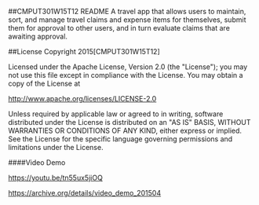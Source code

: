 ##CMPUT301W15T12 README 
A travel app that allows users to maintain, sort, and manage travel claims and expense items for themselves, submit them for approval to other users, and in turn evaluate claims that are awaiting approval.

##License
Copyright 2015[CMPUT301W15T12]

Licensed under the Apache License, Version 2.0 (the "License"); you may not use this file except in compliance with the License. You may obtain a copy of the License at

http://www.apache.org/licenses/LICENSE-2.0

Unless required by applicable law or agreed to in writing, software distributed under the License is distributed on an "AS IS" BASIS, WITHOUT WARRANTIES OR CONDITIONS OF ANY KIND, either express or implied. See the License for the specific language governing permissions and limitations under the License.

####Video Demo

https://youtu.be/tn55ux5jiOQ  

https://archive.org/details/video_demo_201504
